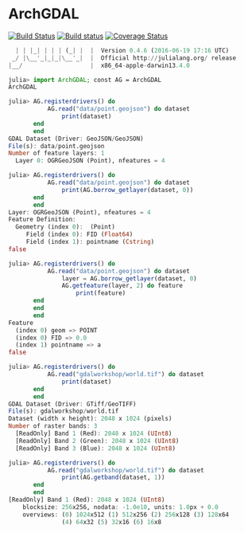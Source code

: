 # ArchGDAL

[![Build Status](https://travis-ci.org/yeesian/ArchGDAL.jl.svg?branch=master)](https://travis-ci.org/yeesian/ArchGDAL.jl)
[![Build status](https://ci.appveyor.com/api/projects/status/github/yeesian/ArchGDAL.jl?svg=true&branch=master)](https://ci.appveyor.com/project/NgYeeSian/archgdal-jl/branch/master)
[![Coverage Status](https://coveralls.io/repos/github/yeesian/ArchGDAL.jl/badge.svg?branch=master)](https://coveralls.io/github/yeesian/ArchGDAL.jl?branch=master)

```julia
  | | |_| | | | (_| |  |  Version 0.4.6 (2016-06-19 17:16 UTC)
 _/ |\__'_|_|_|\__'_|  |  Official http://julialang.org/ release
|__/                   |  x86_64-apple-darwin13.4.0

julia> import ArchGDAL; const AG = ArchGDAL
ArchGDAL

julia> AG.registerdrivers() do
           AG.read("data/point.geojson") do dataset
               print(dataset)
       end
       end
GDAL Dataset (Driver: GeoJSON/GeoJSON)
File(s): data/point.geojson
Number of feature layers: 1
  Layer 0: OGRGeoJSON (Point), nfeatures = 4

julia> AG.registerdrivers() do
           AG.read("data/point.geojson") do dataset
               print(AG.borrow_getlayer(dataset, 0))
       end
       end
Layer: OGRGeoJSON (Point), nfeatures = 4
Feature Definition:
  Geometry (index 0):  (Point)
     Field (index 0): FID (Float64)
     Field (index 1): pointname (Cstring)
false

julia> AG.registerdrivers() do
           AG.read("data/point.geojson") do dataset
               layer = AG.borrow_getlayer(dataset, 0)
               AG.getfeature(layer, 2) do feature
                   print(feature)
       end
       end
       end
Feature
  (index 0) geom => POINT
  (index 0) FID => 0.0
  (index 1) pointname => a
false

julia> AG.registerdrivers() do
           AG.read("gdalworkshop/world.tif") do dataset
               print(dataset)
       end
       end
GDAL Dataset (Driver: GTiff/GeoTIFF)
File(s): gdalworkshop/world.tif
Dataset (width x height): 2048 x 1024 (pixels)
Number of raster bands: 3
  [ReadOnly] Band 1 (Red): 2048 x 1024 (UInt8)
  [ReadOnly] Band 2 (Green): 2048 x 1024 (UInt8)
  [ReadOnly] Band 3 (Blue): 2048 x 1024 (UInt8)

julia> AG.registerdrivers() do
           AG.read("gdalworkshop/world.tif") do dataset
               print(AG.getband(dataset, 1))
       end
       end
[ReadOnly] Band 1 (Red): 2048 x 1024 (UInt8)
    blocksize: 256x256, nodata: -1.0e10, units: 1.0px + 0.0
    overviews: (0) 1024x512 (1) 512x256 (2) 256x128 (3) 128x64
               (4) 64x32 (5) 32x16 (6) 16x8
```
